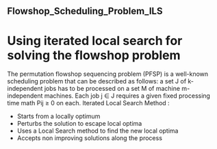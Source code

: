 ## Flowshop_Scheduling_Problem_ILS
# Using iterated local search for solving the flowshop problem 
The permutation flowshop sequencing problem (PFSP) is a well-known scheduling problem that
can be described as follows: a set J of k-independent jobs has to be processed on a set M of machine
m-independent machines. Each job j ∈ J requires a given fixed processing time math  Pij ≥ 0  on each.
Iterated Local Search Method :
- Starts from a locally optimum
- Perturbs the solution to escape local optima
- Uses a Local Search method to find the new local optima
- Accepts non improving solutions along the process
